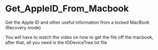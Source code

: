 # Get_AppleID_From_Macbook
Get the Apple ID and other useful information from a locked MacBook (Recovery mode)

You will have to watch the video on how to get the file off the macbook, after that, all you need is the IODeviceTree.txt file
